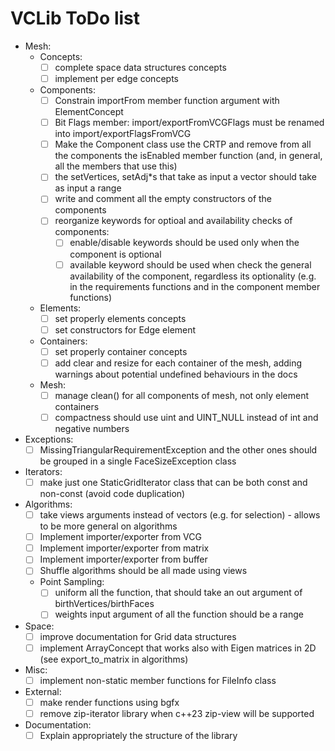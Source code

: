 # VCLib ToDo list

- Mesh:
  - Concepts:
    - [ ] complete space data structures concepts
    - [ ] implement per edge concepts
  - Components:
    - [ ] Constrain importFrom member function argument with ElementConcept
    - [ ] Bit Flags member: import/exportFromVCGFlags must be renamed into import/exportFlagsFromVCG
    - [ ] Make the Component class use the CRTP and remove from all the components the isEnabled member function 
          (and, in general, all the members that use this)
    - [ ] the setVertices, setAdj*s that take as input a vector should take as input a range
    - [ ] write and comment all the empty constructors of the components
    - [ ] reorganize keywords for optioal and availability checks of components:
      - [ ] enable/disable keywords should be used only when the component is optional
      - [ ] available keyword should be used when check the general availability of the component, regardless its optionality
            (e.g. in the requirements functions and in the component member functions)
  - Elements:
    - [ ] set properly elements concepts
    - [ ] set constructors for Edge element
  - Containers:
    - [ ] set properly container concepts
    - [ ] add clear and resize for each container of the mesh, adding warnings about potential undefined behaviours in the docs
  - Mesh:
    - [ ] manage clean() for all components of mesh, not only element containers
    - [ ] compactness should use uint and UINT_NULL instead of int and negative numbers 
- Exceptions:
  - [ ] MissingTriangularRequirementException and the other ones should be grouped in a single FaceSizeException class
- Iterators:
  - [ ] make just one StaticGridIterator class that can be both const and non-const (avoid code duplication)
- Algorithms:
  - [ ] take views arguments instead of vectors (e.g. for selection) - allows to be more general on algorithms
  - [ ] Implement importer/exporter from VCG
  - [ ] Implement importer/exporter from matrix
  - [ ] Implement importer/exporter from buffer
  - [ ] Shuffle algorithms should be all made using views
  - Point Sampling:
    - [ ] uniform all the function, that should take an out argument of birthVertices/birthFaces
    - [ ] weights input argument of all the function should be a range
- Space:
  - [ ] improve documentation for Grid data structures
  - [ ] implement ArrayConcept that works also with Eigen matrices in 2D (see export_to_matrix in algorithms)
- Misc:
  - [ ] implement non-static member functions for FileInfo class
- External:
  - [ ] make render functions using bgfx
  - [ ] remove zip-iterator library when c++23 zip-view will be supported
- Documentation:
  - [ ] Explain appropriately the structure of the library

